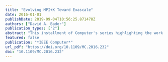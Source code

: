 ```yaml
---
title: "Evolving MPI+X Toward Exascale"
date: 2016-01-01
publishDate: 2019-09-04T10:56:25.871478Z
authors: ["David A. Bader"]
publication_types: ["2"]
abstract: "This installment of Computer's series highlighting the work published in IEEE Computer Society journals comes from IEEE Transactions on Parallel and Distributed Systems."
featured: false
publication: "*IEEE Computer*"
url_pdf: "https://doi.org/10.1109/MC.2016.232"
doi: "10.1109/MC.2016.232"
---
```


